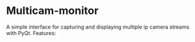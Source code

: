# Multicam-monitor
A simple interface for capturing and displaying multiple ip camera streams with PyQt.
Features:


